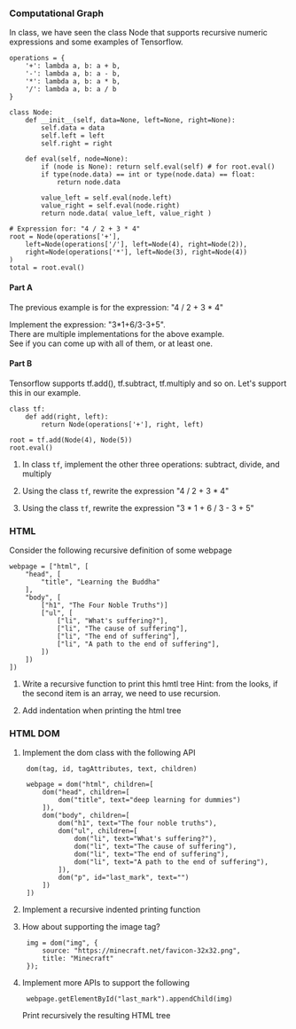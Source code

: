 ### Computational Graph

In class, we have seen the class Node that supports recursive numeric expressions and some examples of Tensorflow.

    operations = {
        '+': lambda a, b: a + b,
        '-': lambda a, b: a - b,
        '*': lambda a, b: a * b,
        '/': lambda a, b: a / b
    }

    class Node:
        def __init__(self, data=None, left=None, right=None):
            self.data = data
            self.left = left
            self.right = right

        def eval(self, node=None):
            if (node is None): return self.eval(self) # for root.eval()
            if type(node.data) == int or type(node.data) == float:
                return node.data

            value_left = self.eval(node.left)
            value_right = self.eval(node.right)
            return node.data( value_left, value_right )

    # Expression for: "4 / 2 + 3 * 4"
    root = Node(operations['+'],
        left=Node(operations['/'], left=Node(4), right=Node(2)),
        right=Node(operations['*'], left=Node(3), right=Node(4))
    )
    total = root.eval()

#### Part A

The previous example is for the expression: "4 / 2 + 3 * 4"

Implement the expression: "3*1+6/3-3+5".<br>
There are multiple implementations for the above example.<br>
See if you can come up with all of them, or at least one.


#### Part B

Tensorflow supports tf.add(), tf.subtract, tf.multiply and so on.
Let's support this in our example.

    class tf:
        def add(right, left):
            return Node(operations['+'], right, left)

    root = tf.add(Node(4), Node(5))
    root.eval()

1) In class `tf`, implement the other three operations: subtract, divide, and multiply

2) Using the class `tf`, rewrite the expression "4 / 2 + 3 * 4"

3) Using the class `tf`, rewrite the expression "3 * 1 + 6 / 3 - 3 + 5"


### HTML

Consider the following recursive definition of some webpage

    webpage = ["html", [
        "head", [
            "title", "Learning the Buddha"
        ],
        "body", [
            ["h1", "The Four Noble Truths")]
            ["ul", [
                ["li", "What's suffering?"],
                ["li", "The cause of suffering"],
                ["li", "The end of suffering"],
                ["li", "A path to the end of suffering"],
            ])
        ])
    ])

1. Write a recursive function to print this hmtl tree
    Hint: from the looks, if the second item is an array, we need to use recursion.

2. Add indentation when printing the html tree


### HTML DOM

1. Implement the dom class with the following API

        dom(tag, id, tagAttributes, text, children)

        webpage = dom("html", children=[
            dom("head", children=[
                dom("title", text="deep learning for dummies")
            ]),
            dom("body", children=[
                dom("h1", text="The four noble truths"),
                dom("ul", children=[
                    dom("li", text="What's suffering?"),
                    dom("li", text="The cause of suffering"),
                    dom("li", text="The end of suffering"),
                    dom("li", text="A path to the end of suffering"),
                ]),
                dom("p", id="last_mark", text="")
            ])
        ])

2. Implement a recursive indented printing function

3. How about supporting the image tag?

        img = dom("img", {
            source: "https://minecraft.net/favicon-32x32.png",
            title: "Minecraft"
        });

4. Implement more APIs to support the following

        webpage.getElementById("last_mark").appendChild(img)

    Print recursively the resulting HTML tree

